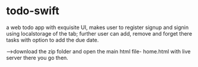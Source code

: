 # todo-swift
a web todo app with exquisite UI, makes user to register signup and signin using localstorage of the tab; further user can add, remove and forget there tasks with option to add the due date. 

-->download the zip folder and open the main html file- home.html with live server there you go then.

